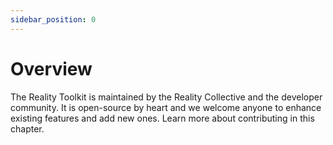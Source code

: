 ```yaml
---
sidebar_position: 0
---
```


# Overview

The Reality Toolkit is maintained by the Reality Collective and the developer community. It is open-source by heart and we welcome anyone to enhance existing features and add new ones. Learn more about contributing in this chapter.